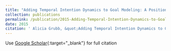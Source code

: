 ```yaml
---
title: "Adding Temporal Intention Dynamics to Goal Modeling: A Position Paper"
collection: publications
permalink: /publication/2015-Adding-Temporal-Intention-Dynamics-to-Goal-Modeling-A-Position-Paper
date: 2015
citation: ' Alicia Grubb, &quot;Adding Temporal Intention Dynamics to Goal Modeling: A Position Paper.&quot;, 2015.'
---
```

Use [Google Scholar](https://scholar.google.com/scholar?q=Adding+Temporal+Intention+Dynamics+to+Goal+Modeling:+A+Position+Paper){:target="_blank"} for full citation
